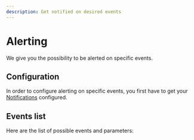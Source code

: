 ```yaml
---
description: Get notified on desired events
---
```


# Alerting

We give you the possibility to be alerted on specific events.

## Configuration

In order to configure alerting on specific events, you first have to get your [Notifications](notifications.md) configured.

## Events list

Here are the list of possible events and parameters:



